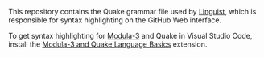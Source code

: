 This repository contains the Quake grammar file used by [Linguist](https://github.com/github/linguist), which is responsible for syntax highlighting on the GitHub Web interface.

To get syntax highlighting for [Modula-3](https://github.com/modula3/cm3) and Quake in Visual Studio Code, install the [Modula-3 and Quake Language Basics](https://marketplace.visualstudio.com/items?itemName=jc.cm3vsc) extension.
